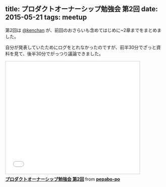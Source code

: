 title: プロダクトオーナーシップ勉強会 第2回
date: 2015-05-21
tags: meetup
---

第2回は [@kenchan](https://twitter.com/kenchan) が、前回のおさらいも含めてはじめに~2章までをまとめました。

自分が発表していたためにログをとれなかったのですが、前半30分でざっと資料を見て、後半30分でがっつり議論できました。

<iframe src="//www.slideshare.net/slideshow/embed_code/key/zl9tFhAdu8PkKl" width="425" height="355" frameborder="0" marginwidth="0" marginheight="0" scrolling="no" style="border:1px solid #CCC; border-width:1px; margin-bottom:5px; max-width: 100%;" allowfullscreen> </iframe> <div style="margin-bottom:5px"> <strong> <a href="//www.slideshare.net/pepabo-po/2-50796590" title="プロダクトオーナーシップ勉強会 第2回" target="_blank">プロダクトオーナーシップ勉強会 第2回</a> </strong> from <strong><a href="//www.slideshare.net/pepabo-po" target="_blank">pepabo-po</a></strong> </div>
